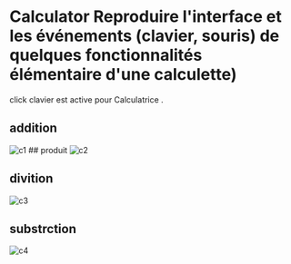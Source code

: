 # Calculator  Reproduire l'interface et les événements (clavier, souris) de quelques fonctionnalités élémentaire d'une calculette)
  click clavier est active pour Calculatrice  .
## addition
![c1](https://user-images.githubusercontent.com/116549434/205283558-24f985e5-3387-4fbd-bd5b-3c883efaba2c.png) ## produit ![c2](https://user-images.githubusercontent.com/116549434/205283571-a2207dce-d02a-47b8-a532-74a715e986d8.png)


## divition
![c3](https://user-images.githubusercontent.com/116549434/205283576-cc8b6879-ce60-4bc5-bb83-27e31a0f236a.png)
## substrction 
![c4](https://user-images.githubusercontent.com/116549434/205283579-0e813c9f-74f9-4432-81ef-31e6e6464558.png)
